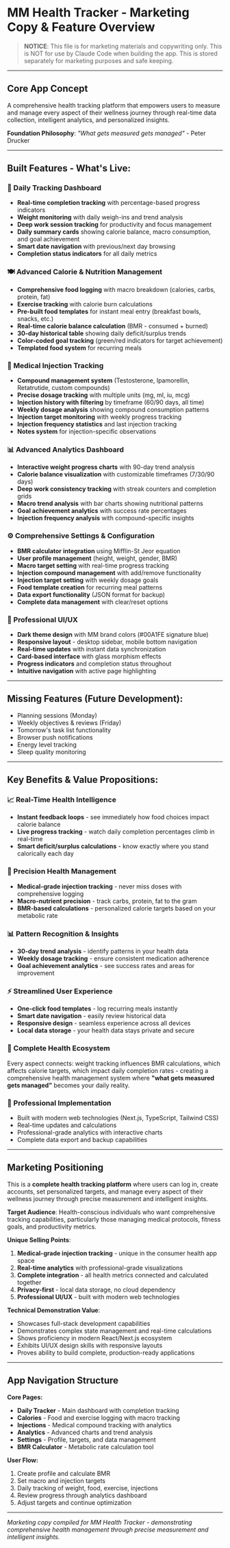 # MM Health Tracker - Marketing Copy & Feature Overview

> **NOTICE**: This file is for marketing materials and copywriting only. This is NOT for use by Claude Code when building the app. This is stored separately for marketing purposes and safe keeping.

---

## **Core App Concept**
A comprehensive health tracking platform that empowers users to measure and manage every aspect of their wellness journey through real-time data collection, intelligent analytics, and personalized insights.

**Foundation Philosophy**: *"What gets measured gets managed"* - Peter Drucker

---

## **Built Features - What's Live:**

### **🎯 Daily Tracking Dashboard**
- **Real-time completion tracking** with percentage-based progress indicators
- **Weight monitoring** with daily weigh-ins and trend analysis
- **Deep work session tracking** for productivity and focus management
- **Daily summary cards** showing calorie balance, macro consumption, and goal achievement
- **Smart date navigation** with previous/next day browsing
- **Completion status indicators** for all daily metrics

### **🍽️ Advanced Calorie & Nutrition Management**
- **Comprehensive food logging** with macro breakdown (calories, carbs, protein, fat)
- **Exercise tracking** with calorie burn calculations
- **Pre-built food templates** for instant meal entry (breakfast bowls, snacks, etc.)
- **Real-time calorie balance calculation** (BMR - consumed + burned)
- **30-day historical table** showing daily deficit/surplus trends
- **Color-coded goal tracking** (green/red indicators for target achievement)
- **Templated food system** for recurring meals

### **💉 Medical Injection Tracking**
- **Compound management system** (Testosterone, Ipamorellin, Retatrutide, custom compounds)
- **Precise dosage tracking** with multiple units (mg, ml, iu, mcg)
- **Injection history with filtering** by timeframe (60/90 days, all time)
- **Weekly dosage analysis** showing compound consumption patterns
- **Injection target monitoring** with weekly progress tracking
- **Injection frequency statistics** and last injection tracking
- **Notes system** for injection-specific observations

### **📊 Advanced Analytics Dashboard**
- **Interactive weight progress charts** with 90-day trend analysis
- **Calorie balance visualization** with customizable timeframes (7/30/90 days)
- **Deep work consistency tracking** with streak counters and completion grids
- **Macro trend analysis** with bar charts showing nutritional patterns
- **Goal achievement analytics** with success rate percentages
- **Injection frequency analysis** with compound-specific insights

### **⚙️ Comprehensive Settings & Configuration**
- **BMR calculator integration** using Mifflin-St Jeor equation
- **User profile management** (height, weight, gender, BMR)
- **Macro target setting** with real-time progress tracking
- **Injection compound management** with add/remove functionality
- **Injection target setting** with weekly dosage goals
- **Food template creation** for recurring meal patterns
- **Data export functionality** (JSON format for backup)
- **Complete data management** with clear/reset options

### **🎨 Professional UI/UX**
- **Dark theme design** with MM brand colors (#00A1FE signature blue)
- **Responsive layout** - desktop sidebar, mobile bottom navigation
- **Real-time updates** with instant data synchronization
- **Card-based interface** with glass morphism effects
- **Progress indicators** and completion status throughout
- **Intuitive navigation** with active page highlighting

---

## **Missing Features (Future Development):**
- Planning sessions (Monday)
- Weekly objectives & reviews (Friday)
- Tomorrow's task list functionality
- Browser push notifications
- Energy level tracking
- Sleep quality monitoring

---

## **Key Benefits & Value Propositions:**

### **📈 Real-Time Health Intelligence**
- **Instant feedback loops** - see immediately how food choices impact calorie balance
- **Live progress tracking** - watch daily completion percentages climb in real-time
- **Smart deficit/surplus calculations** - know exactly where you stand calorically each day

### **🎯 Precision Health Management**
- **Medical-grade injection tracking** - never miss doses with comprehensive logging
- **Macro-nutrient precision** - track carbs, protein, fat to the gram
- **BMR-based calculations** - personalized calorie targets based on your metabolic rate

### **📊 Pattern Recognition & Insights**
- **30-day trend analysis** - identify patterns in your health data
- **Weekly dosage tracking** - ensure consistent medication adherence
- **Goal achievement analytics** - see success rates and areas for improvement

### **⚡ Streamlined User Experience**
- **One-click food templates** - log recurring meals instantly
- **Smart date navigation** - easily review historical data
- **Responsive design** - seamless experience across all devices
- **Local data storage** - your health data stays private and secure

### **🔄 Complete Health Ecosystem**
Every aspect connects: weight tracking influences BMR calculations, which affects calorie targets, which impact daily completion rates - creating a comprehensive health management system where **"what gets measured gets managed"** becomes your daily reality.

### **🚀 Professional Implementation**
- Built with modern web technologies (Next.js, TypeScript, Tailwind CSS)
- Real-time updates and calculations
- Professional-grade analytics with interactive charts
- Complete data export and backup capabilities

---

## **Marketing Positioning**

This is a **complete health tracking platform** where users can log in, create accounts, set personalized targets, and manage every aspect of their wellness journey through precise measurement and intelligent insights.

**Target Audience**: Health-conscious individuals who want comprehensive tracking capabilities, particularly those managing medical protocols, fitness goals, and productivity metrics.

**Unique Selling Points**:
1. **Medical-grade injection tracking** - unique in the consumer health app space
2. **Real-time analytics** with professional-grade visualizations
3. **Complete integration** - all health metrics connected and calculated together
4. **Privacy-first** - local data storage, no cloud dependency
5. **Professional UI/UX** - built with modern web technologies

**Technical Demonstration Value**:
- Showcases full-stack development capabilities
- Demonstrates complex state management and real-time calculations
- Shows proficiency in modern React/Next.js ecosystem
- Exhibits UI/UX design skills with responsive layouts
- Proves ability to build complete, production-ready applications

---

## **App Navigation Structure**

**Core Pages:**
- **Daily Tracker** - Main dashboard with completion tracking
- **Calories** - Food and exercise logging with macro tracking
- **Injections** - Medical compound tracking with analytics
- **Analytics** - Advanced charts and trend analysis
- **Settings** - Profile, targets, and data management
- **BMR Calculator** - Metabolic rate calculation tool

**User Flow:**
1. Create profile and calculate BMR
2. Set macro and injection targets
3. Daily tracking of weight, food, exercise, injections
4. Review progress through analytics dashboard
5. Adjust targets and continue optimization

---

*Marketing copy compiled for MM Health Tracker - demonstrating comprehensive health management through precise measurement and intelligent insights.*